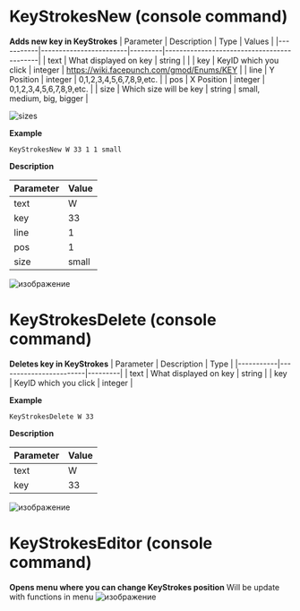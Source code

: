 # KeyStrokesNew (console command)
**Adds new key in KeyStrokes**
| Parameter | Description            | Type    | Values |
|-----------|------------------------|---------|-------------------------------------------|
| text      | What displayed on key  | string  |                                           |
| key       | KeyID which you click  | integer | https://wiki.facepunch.com/gmod/Enums/KEY |
| line      | Y Position             | integer | 0,1,2,3,4,5,6,7,8,9,etc.                  |
| pos       | X Position             | integer | 0,1,2,3,4,5,6,7,8,9,etc.                  |
| size      | Which size will be key | string  | small, medium, big, bigger                |

![sizes](https://user-images.githubusercontent.com/55703681/197153092-b5beb487-912c-4f16-a2f8-1ad0c4c9bf0c.png)

**Example**

`KeyStrokesNew W 33 1 1 small` 

**Description**

| Parameter | Value |
|-----------|-------|
| text      | W     |
| key       | 33    |
| line      | 1     |
| pos       | 1     |
| size      | small |

![изображение](https://user-images.githubusercontent.com/55703681/197146997-37e2a503-5e3a-407f-b820-0eca0ad816ec.png)

# KeyStrokesDelete (console command)
**Deletes key in KeyStrokes**
| Parameter | Description            | Type    |
|-----------|------------------------|---------|
| text      | What displayed on key  | string  |
| key       | KeyID which you click  | integer |

**Example**

`KeyStrokesDelete W 33` 

**Description**

| Parameter | Value |
|-----------|-------|
| text      | W     |
| key       | 33    |

![изображение](https://user-images.githubusercontent.com/55703681/197153022-10111a09-8b1f-4145-9c7c-a61f72845bd8.png)

# KeyStrokesEditor (console command)
**Opens menu where you can change KeyStrokes position**
Will be update with functions in menu
![изображение](https://user-images.githubusercontent.com/55703681/197268668-bb4b1a51-306d-4792-b1fb-a170a73d0479.png)

